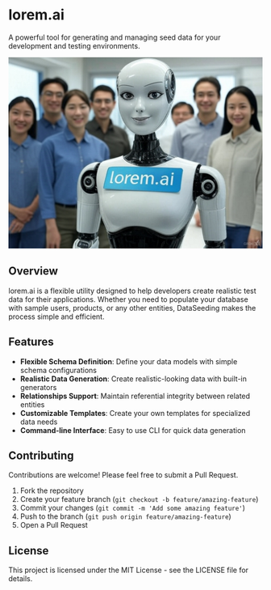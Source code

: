 # lorem.ai

A powerful tool for generating and managing seed data for your development and testing environments.

![image](logo.jpg)

## Overview

lorem.ai is a flexible utility designed to help developers create realistic test data for their applications. Whether you need to populate your database with sample users, products, or any other entities, DataSeeding makes the process simple and efficient.

## Features

- **Flexible Schema Definition**: Define your data models with simple schema configurations
- **Realistic Data Generation**: Create realistic-looking data with built-in generators
- **Relationships Support**: Maintain referential integrity between related entities
- **Customizable Templates**: Create your own templates for specialized data needs
- **Command-line Interface**: Easy to use CLI for quick data generation

## Contributing

Contributions are welcome! Please feel free to submit a Pull Request.

1. Fork the repository
2. Create your feature branch (`git checkout -b feature/amazing-feature`)
3. Commit your changes (`git commit -m 'Add some amazing feature'`)
4. Push to the branch (`git push origin feature/amazing-feature`)
5. Open a Pull Request

## License

This project is licensed under the MIT License - see the LICENSE file for details.
